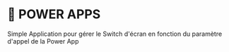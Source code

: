 # 📱 POWER APPS
Simple Application pour gérer le Switch d'écran en fonction du paramètre d'appel de la Power App